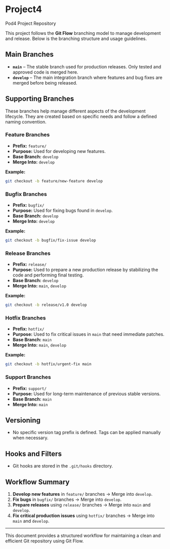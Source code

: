 # Project4
Pod4 Project Repository


This project follows the **Git Flow** branching model to manage development and release. Below is the branching structure and usage guidelines.

## **Main Branches**  

- **`main`** – The stable branch used for production releases. Only tested and approved code is merged here.  
- **`develop`** – The main integration branch where features and bug fixes are merged before being released.

## **Supporting Branches**  

These branches help manage different aspects of the development lifecycle. They are created based on specific needs and follow a defined naming convention.

### **Feature Branches**  
- **Prefix:** `feature/`  
- **Purpose:** Used for developing new features.  
- **Base Branch:** `develop`  
- **Merge Into:** `develop`  

**Example:**  
```bash
git checkout -b feature/new-feature develop
```

### **Bugfix Branches**  
- **Prefix:** `bugfix/`  
- **Purpose:** Used for fixing bugs found in `develop`.  
- **Base Branch:** `develop`  
- **Merge Into:** `develop`  

**Example:**  
```bash
git checkout -b bugfix/fix-issue develop
```

### **Release Branches**  
- **Prefix:** `release/`  
- **Purpose:** Used to prepare a new production release by stabilizing the code and performing final testing.  
- **Base Branch:** `develop`  
- **Merge Into:** `main`, `develop`  

**Example:**  
```bash
git checkout -b release/v1.0 develop
```

### **Hotfix Branches**  
- **Prefix:** `hotfix/`  
- **Purpose:** Used to fix critical issues in `main` that need immediate patches.  
- **Base Branch:** `main`  
- **Merge Into:** `main`, `develop`  

**Example:**  
```bash
git checkout -b hotfix/urgent-fix main
```

### **Support Branches**  
- **Prefix:** `support/`  
- **Purpose:** Used for long-term maintenance of previous stable versions.  
- **Base Branch:** `main`  
- **Merge Into:** `main`  

## **Versioning**  
- No specific version tag prefix is defined. Tags can be applied manually when necessary.  

## **Hooks and Filters**  
- Git hooks are stored in the `.git/hooks` directory.  

## **Workflow Summary**  
1. **Develop new features** in `feature/` branches → Merge into `develop`.  
2. **Fix bugs** in `bugfix/` branches → Merge into `develop`.  
3. **Prepare releases** using `release/` branches → Merge into `main` and `develop`.  
4. **Fix critical production issues** using `hotfix/` branches → Merge into `main` and `develop`.  

---

This document provides a structured workflow for maintaining a clean and efficient Git repository using Git Flow.